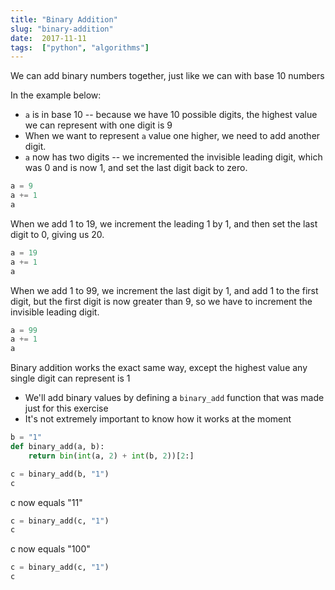 ```yaml
---
title: "Binary Addition"
slug: "binary-addition"
date:  2017-11-11
tags:  ["python", "algorithms"]
---
```


We can add binary numbers together, just like we can with base 10 numbers

In the example below:

-   `a` is in base 10 -- because we have 10 possible digits, the highest value we can represent with one digit is 9
-   When we want to represent `a` value one higher, we need to add another digit.
-   `a` now has two digits -- we incremented the invisible leading digit, which was 0 and is now 1, and set the last digit back to zero.

```python
a = 9
a += 1
a
```



When we add 1 to 19, we increment the leading 1 by 1, and then set the last digit to 0, giving us 20.

```python
a = 19
a += 1
a
```



When we add 1 to 99, we increment the last digit by 1, and add 1 to the first digit, but the first digit is now greater than 9, so we have to increment the invisible leading digit.

```python
a = 99
a += 1
a
```



Binary addition works the exact same way, except the highest value any single digit can represent is 1

-   We'll add binary values by defining a `binary_add` function that was made just for this exercise
-   It's not extremely important to know how it works at the moment

```python
b = "1"
def binary_add(a, b):
    return bin(int(a, 2) + int(b, 2))[2:]

c = binary_add(b, "1")
c
```



c now equals "11"

```python
c = binary_add(c, "1")
c
```



c now equals "100"

```python
c = binary_add(c, "1")
c
```


